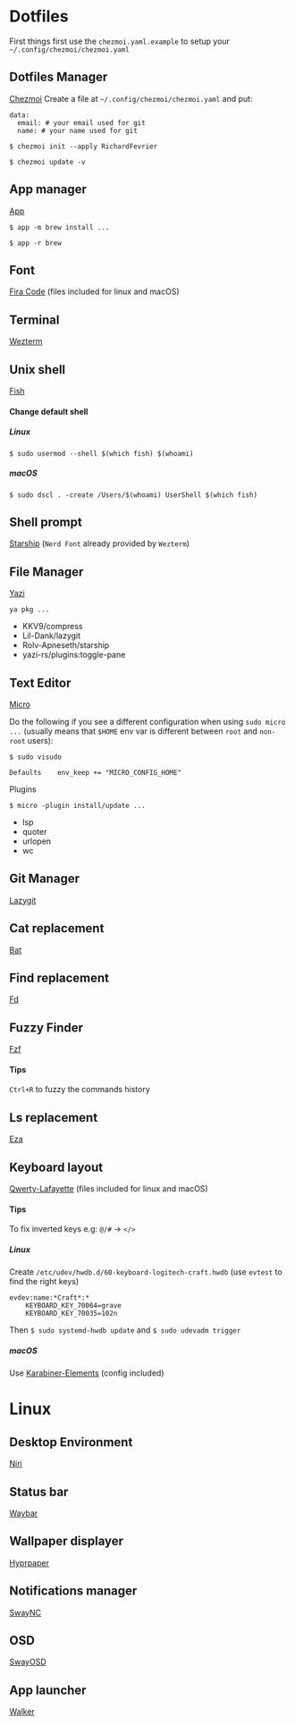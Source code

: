 # Dotfiles
First things first use the `chezmoi.yaml.example` to setup your `~/.config/chezmoi/chezmoi.yaml`
## Dotfiles Manager
[Chezmoi](https://www.chezmoi.io)
Create a file at `~/.config/chezmoi/chezmoi.yaml` and put:
```
data:
  email: # your email used for git
  name: # your name used for git
```
```
$ chezmoi init --apply RichardFevrier
```
```
$ chezmoi update -v
```
## App manager
[App](https://hkdb.github.io/app)
```
$ app -m brew install ...
```
```
$ app -r brew
```
## Font
[Fira Code](https://github.com/tonsky/FiraCode)  (files included for linux and macOS)
## Terminal
[Wezterm](https://wezfurlong.org/wezterm/index.html)
## Unix shell
[Fish](https://fishshell.com)
#### Change default shell
##### Linux
```
$ sudo usermod --shell $(which fish) $(whoami)
```
##### macOS
```
$ sudo dscl . -create /Users/$(whoami) UserShell $(which fish)
```
## Shell prompt
[Starship](https://starship.rs) (`Nerd Font` already provided by `Wezterm`)
## File Manager
[Yazi](https://yazi-rs.github.io)
```
ya pkg ...
```
- KKV9/compress
- Lil-Dank/lazygit
- Rolv-Apneseth/starship
- yazi-rs/plugins:toggle-pane
## Text Editor
[Micro](https://micro-editor.github.io)

Do the following if you see a different configuration when using `sudo micro ...` (usually means that `$HOME` env var is different between `root` and `non-root` users):
```
$ sudo visudo
```
```
Defaults    env_keep += "MICRO_CONFIG_HOME"
```
Plugins
```
$ micro -plugin install/update ...
```
- lsp
- quoter
- urlopen
- wc
## Git Manager
[Lazygit](https://github.com/jesseduffield/lazygit)
## Cat replacement
[Bat](https://github.com/sharkdp/bat)
## Find replacement
[Fd](https://github.com/sharkdp/fd)
## Fuzzy Finder
[Fzf](https://junegunn.github.io/fzf)
#### Tips
`Ctrl+R` to fuzzy the commands history
## Ls replacement
[Eza](https://eza.rocks)
## Keyboard layout
[Qwerty-Lafayette](https://qwerty-lafayette.org) (files included for linux and macOS)
#### Tips
To fix inverted keys e.g: `@/#` -> `</>`
##### Linux
Create `/etc/udev/hwdb.d/60-keyboard-logitech-craft.hwdb` (use `evtest` to find the right keys)
```
evdev:name:*Craft*:*
    KEYBOARD_KEY_70064=grave
    KEYBOARD_KEY_70035=102n
```
Then `$ sudo systemd-hwdb update` and `$ sudo udevadm trigger`  
##### macOS
Use [Karabiner-Elements](https://karabiner-elements.pqrs.org/) (config included)
# Linux
## Desktop Environment
[Niri](https://github.com/YaLTeR/niri)
## Status bar
[Waybar](https://github.com/Alexays/Waybar)
## Wallpaper displayer
[Hyprpaper](https://wiki.hypr.land/Hypr-Ecosystem/hyprpaper/)
## Notifications manager
[SwayNC](https://github.com/ErikReider/SwayNotificationCenter)
## OSD
[SwayOSD](https://github.com/ErikReider/SwayOSD)
## App launcher
[Walker](https://github.com/abenz1267/walker)
